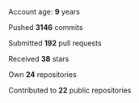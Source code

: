Account age: **9** years

Pushed **3146** commits

Submitted **192** pull requests

Received **38** stars

Own **24** repositories

Contributed to **22** public repositories
